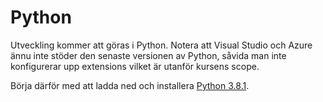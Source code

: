 ---
...
Python
==================================

Utveckling kommer att göras i Python. Notera att Visual Studio och Azure ännu inte stöder den senaste versionen av Python, såvida man inte konfigurerar upp extensions vilket är utanför kursens scope.

Börja därför med att ladda ned och installera [Python 3.8.1](https://www.python.org/downloads/release/python-381/).
